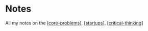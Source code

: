 # Notes

All my notes on the [[core-problems]], [[startups]], [[critical-thinking]]


[//begin]: # "Autogenerated link references for markdown compatibility"
[core-problems]: core-problems "core-problems"
[startups]: startups "Startups"
[critical-thinking]: critical-thinking "critical-thinking"
[//end]: # "Autogenerated link references"